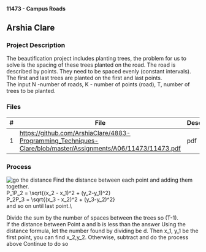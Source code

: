 #### 11473 - Campus Roads
## Arshia Clare

### Project Description
The beautification project includes planting trees, the problem for us to solve is the spacing of these trees planted on the road. The road is described by points. They need to be spaced evenly (constant intervals). The first and last trees are planted on the first and last points. \
The input N -number of roads, K - number of points (road), T, number of trees to be planted.

### Files
|   #   | File                       | Description                                                |
| :---: | -------------------------- | ---------------------------------------------------------- |
|   1   | https://github.com/ArshiaClare/4883-Programming_Techniques-Clare/blob/master/Assignments/A06/11473/11473.pdf| pdf|     


### Process
![go the distance](https://user-images.githubusercontent.com/35582387/96756151-45fc0380-1399-11eb-81f9-ef051eca14d8.PNG)
Find the distance between each point and adding them together. \
P_1P_2 = \sqrt{(x_2 - x_1)^2 + (y_2-y_1)^2}\
P_2P_3 = \sqrt{(x_3 - x_2)^2 + (y_3-y_2)^2}\
and so on until last point.\

Divide the sum by the number of spaces between the trees so (T-1). \
If the distance between Point a and b is less than the answer
Using the distance formula, let the number found by dividing be d. Then x_1, y_1 be the first point, you can find x_2,y_2. 
Otherwise, subtract and do the process above
Continue to do so

